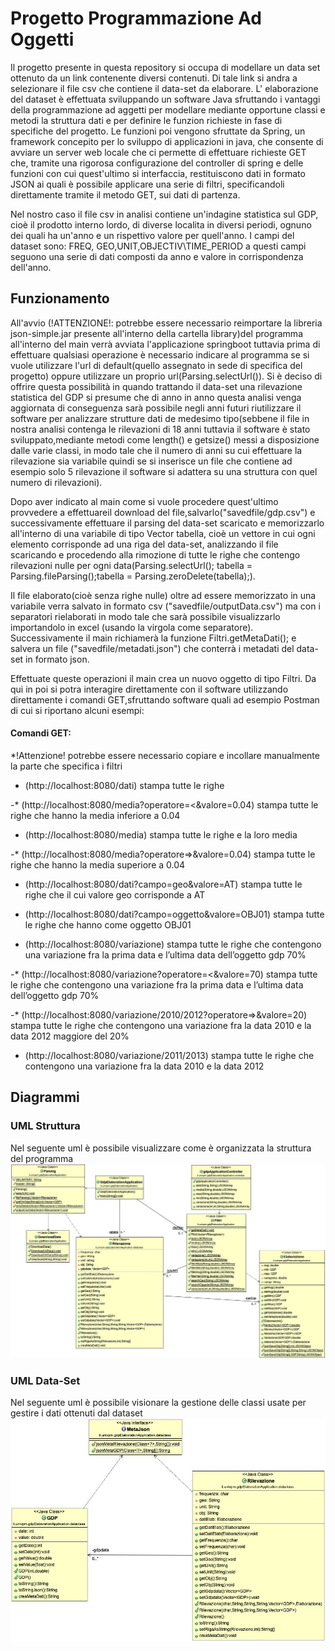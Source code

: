 # Progetto Programmazione Ad Oggetti

Il progetto presente in questa repository si occupa di modellare un data set ottenuto da un link contenente diversi contenuti. Di tale link si andra a selezionare il file csv che contiene il data-set da elaborare. L' elaborazione del dataset è effettuata sviluppando un software Java sfruttando i vantaggi della programmazione ad aggetti per modellare mediante opportune classi e metodi la struttura dati e per definire le funzion richieste in fase di specifiche del progetto. Le funzioni poi vengono sfruttate da Spring, un framework concepito per lo sviluppo di applicazioni in java, che consente di avviare un server web locale che ci permette di effettuare richieste GET che, tramite una rigorosa configurazione del controller di spring e delle funzioni con cui quest'ultimo si interfaccia, restituiscono dati in formato JSON ai quali è possibile applicare una serie di filtri, specificandoli direttamente tramite il metodo GET, sui dati di partenza.

Nel nostro caso il file csv in analisi contiene un'indagine statistica sul GDP, cioè il prodotto interno lordo, di diverse localita in diversi periodi, ognuno dei quali ha un'anno e un rispettivo valore per quell'anno. I campi del dataset sono:
FREQ, GEO,UNIT,OBJECTIV\TIME_PERIOD
a questi campi seguono una serie di dati composti da anno e valore in corrispondenza dell'anno.

## Funzionamento
All'avvio (!ATTENZIONE!: potrebbe essere necessario reimportare la libreria json-simple.jar presente all'interno della cartella library)del programma all'interno del main verrà avviata l'applicazione springboot tuttavia prima di effettuare qualsiasi operazione è necessario indicare al programma se si vuole utilizzare l'url di default(quello assegnato in sede di specifica del progetto) oppure utilizzare un proprio url(Parsing.selectUrl()). 
Si è deciso di offrire questa possibilità in quando trattando il data-set una rilevazione statistica del GDP si presume che di anno in anno questa analisi venga aggiornata di conseguenza sarà possibile negli anni futuri riutilizzare il software per analizzare strutture dati de medesimo tipo(sebbene il file in nostra analisi contenga le rilevazioni di 18 anni tuttavia il software è stato sviluppato,mediante metodi come length() e getsize() messi a disposizione dalle varie classi, in modo tale che il numero di anni su cui effettuare la rilevazione sia variabile quindi se si inserisce un file che contiene ad esempio solo 5 rilevazione il software si adattera su una struttura con quel numero di rilevazioni). 

Dopo aver indicato al main come si vuole procedere quest'ultimo provvedere a effettuareil download del file,salvarlo("savedfile/gdp.csv") e successivamente effettuare il parsing del data-set scaricato e memorizzarlo all'interno di una variabile di tipo Vector<Rilevazione> tabella, cioè un vettore in cui ogni elemento corrisponde ad una riga del data-set, analizzando il file scaricando e procedendo alla rimozione di tutte le righe che contengo rilevazioni nulle per ogni data(Parsing.selectUrl(); tabella = Parsing.fileParsing();tabella = Parsing.zeroDelete(tabella);).
  
Il file elaborato(cioè senza righe nulle) oltre ad essere memorizzato in una variabile verra salvato in formato csv ("savedfile/outputData.csv") ma con i separatori rielaborati in modo tale che sarà possibile visualizzarlo importandolo in excel (usando la virgola come separatore). Successivamente il main richiamerà la funzione Filtri.getMetaDati(); e salvera un file ("savedfile/metadati.json") che conterrà i metadati del data-set in formato json.

Effettuate queste operazioni il main crea un nuovo oggetto di tipo Filtri. Da qui in poi si potra interagire direttamente con il software utilizzando direttamente i comandi GET,sfruttando software quali ad esempio Postman di cui si riportano alcuni esempi:

#### Comandi GET:
*!Attenzione! potrebbe essere necessario copiare e incollare manualmente la parte che specifica i filtri

- (http://localhost:8080/dati) stampa tutte le righe

-* (http://localhost:8080/media?operatore=<&valore=0.04) stampa tutte le righe che hanno la media inferiore a 0.04

- (http://localhost:8080/media) stampa tutte le righe e la loro media

-* (http://localhost:8080/media?operatore=>&valore=0.04) stampa tutte le righe che hanno la media superiore a 0.04

- (http://localhost:8080/dati?campo=geo&valore=AT) stampa tutte le righe che il cui valore geo corrisponde a AT

- (http://localhost:8080/dati?campo=oggetto&valore=OBJ01) stampa tutte le righe che hanno come oggetto OBJ01

- (http://localhost:8080/variazione) stampa tutte le righe che contengono una variazione fra la prima data e l’ultima data dell’oggetto gdp 70%

-* (http://localhost:8080/variazione?operatore=<&valore=70) stampa tutte le righe che contengono una variazione fra la prima data e l’ultima data dell’oggetto gdp 70%

-* (http://localhost:8080/variazione/2010/2012?operatore=>&valore=20) stampa tutte le righe che contengono una variazione fra la data 2010 e la data 2012 maggiore del 20%

- (http://localhost:8080/variazione/2011/2013) stampa tutte le righe che contengono una variazione fra la data 2010 e la data 2012

## Diagrammi 

### UML Struttura
Nel seguente uml è possibile visualizzare come è organizzata la struttura del programma
![Alt text](https://github.com/ClaudioSirocchi/ProgettoProgrammazione2019/blob/master/gdpElaborationApplication/diagrammi/PackageApplication.jpg?raw=true)

### UML Data-Set
Nel seguente uml è possibile visionare la gestione delle classi usate per gestire i dati ottenuti dal dataset
![Alt text](https://github.com/ClaudioSirocchi/ProgettoProgrammazione2019/blob/master/gdpElaborationApplication/diagrammi/DataSetjpg.jpg?raw=true)

